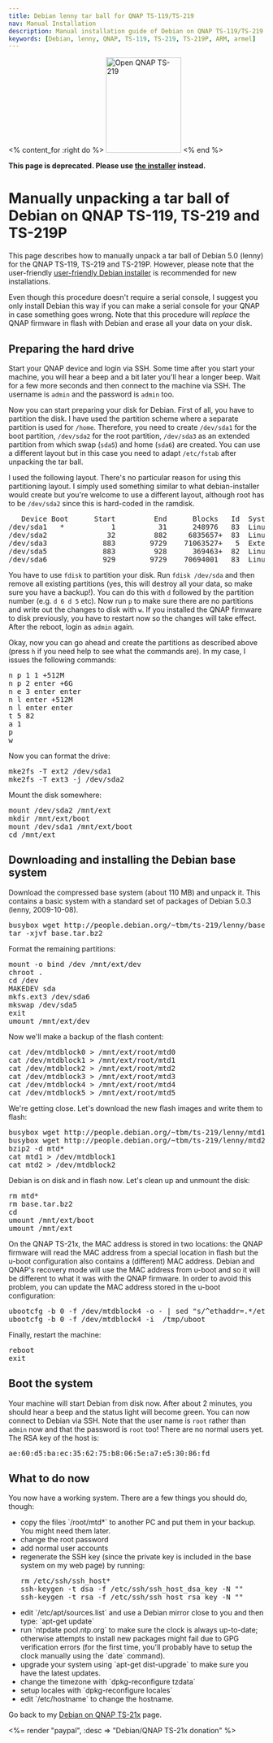 ```yaml
---
title: Debian lenny tar ball for QNAP TS-119/TS-219
nav: Manual Installation
description: Manual installation guide of Debian on QNAP TS-119/TS-219
keywords: [Debian, lenny, QNAP, TS-119, TS-219, TS-219P, ARM, armel]
---
```


<% content_for :right do %>
<img src = "../images/r_ts219p.jpg" class="border" alt="Open QNAP TS-219" width="148" height="188" />
<% end %>

<p><b>This page is deprecated.  Please use <a href = "../install/">the
installer</a> instead.</b></p>

<h1>Manually unpacking a tar ball of Debian on QNAP TS-119, TS-219 and TS-219P</h1>

This page describes how to manually unpack a tar ball of Debian 5.0 (lenny)
for the QNAP TS-119, TS-219 and TS-219P.  However, please note that the
user-friendly <a href = "../install/">user-friendly Debian installer</a> is
recommended for new installations.

Even though this procedure doesn't require a serial console, I suggest you
only install Debian this way if you can make a serial console for your QNAP
in case something goes wrong.  Note that this procedure will
<em>replace</em> the QNAP firmware in flash with Debian and erase all your
data on your disk.

<h2>Preparing the hard drive</h2>

Start your QNAP device and login via SSH.  Some time after you start your
machine, you will hear a beep and a bit later you'll hear a longer beep.
Wait for a few more seconds and then connect to the machine via SSH.  The
username is `admin` and the password is `admin` too.

Now you can start preparing your disk for Debian.  First of all, you have
to partition the disk.  I have used the partition scheme where a separate
partition is used for `/home`.  Therefore, you need to create `/dev/sda1`
for the boot partition, `/dev/sda2` for the root partition, `/dev/sda3` as
an extended partition from which swap (`sda5`) and home (`sda6`) are
created.  You can use a different layout but in this case you need to adapt
`/etc/fstab` after unpacking the tar ball.

I used the following layout.  There's no particular reason for using this
partitioning layout.  I simply used something similar to what
debian-installer would create but you're welcome to use a different layout,
although root has to be `/dev/sda2` since this is hard-coded in the
ramdisk.

<div class="code">
<pre>
   Device Boot      Start         End      Blocks   Id  System
/dev/sda1   *           1          31      248976   83  Linux
/dev/sda2              32         882     6835657+  83  Linux
/dev/sda3             883        9729    71063527+   5  Extended
/dev/sda5             883         928      369463+  82  Linux swap
/dev/sda6             929        9729    70694001   83  Linux
</pre>
</div>

You have to use `fdisk` to partition your disk.  Run `fdisk /dev/sda` and
then remove all existing partitions (yes, this will destroy all your data,
so make sure you have a backup!).  You can do this with `d` followed by the
partition number (e.g. `d 6 d 5` etc).  Now run `p` to make sure there are
no partitions and write out the changes to disk with `w`.  If you installed
the QNAP firmware to disk previously, you have to restart now so the
changes will take effect.  After the reboot, login as `admin` again.

Okay, now you can go ahead and create the partitions as described above
(press `h` if you need help to see what the commands are).  In my case, I
issues the following commands:

<div class="code">
<pre>
n p 1 1 +512M
n p 2 enter +6G
n e 3 enter enter
n l enter +512M
n l enter enter
t 5 82
a 1
p
w
</pre>
</div>

Now you can format the drive:

<div class="code">
<pre>
mke2fs -T ext2 /dev/sda1
mke2fs -T ext3 -j /dev/sda2
</pre>
</div>

Mount the disk somewhere:

<div class="code">
<pre>
mount /dev/sda2 /mnt/ext
mkdir /mnt/ext/boot
mount /dev/sda1 /mnt/ext/boot
cd /mnt/ext
</pre>
</div>

<h2>Downloading and installing the Debian base system</h2>

Download the compressed base system (about 110 MB) and unpack it.  This
contains a basic system with a standard set of packages of Debian 5.0.3
(lenny, 2009-10-08).

<div class="code">
<pre>
busybox wget http://people.debian.org/~tbm/ts-219/lenny/base.tar.bz2
tar -xjvf base.tar.bz2
</pre>
</div>

Format the remaining partitions:

<div class="code">
<pre>
mount -o bind /dev /mnt/ext/dev
chroot .
cd /dev
MAKEDEV sda
mkfs.ext3 /dev/sda6
mkswap /dev/sda5
exit
umount /mnt/ext/dev
</pre>
</div>

Now we'll make a backup of the flash content:

<div class="code">
<pre>
cat /dev/mtdblock0 &gt; /mnt/ext/root/mtd0
cat /dev/mtdblock1 &gt; /mnt/ext/root/mtd1
cat /dev/mtdblock2 &gt; /mnt/ext/root/mtd2
cat /dev/mtdblock3 &gt; /mnt/ext/root/mtd3
cat /dev/mtdblock4 &gt; /mnt/ext/root/mtd4
cat /dev/mtdblock5 &gt; /mnt/ext/root/mtd5
</pre>
</div>

We're getting close.  Let's download the new flash images and write them
to flash:

<div class="code">
<pre>
busybox wget http://people.debian.org/~tbm/ts-219/lenny/mtd1.bz2
busybox wget http://people.debian.org/~tbm/ts-219/lenny/mtd2.bz2
bzip2 -d mtd*
cat mtd1 &gt; /dev/mtdblock1
cat mtd2 &gt; /dev/mtdblock2
</pre>
</div>

Debian is on disk and in flash now.  Let's clean up and unmount the disk:

<div class="code">
<pre>
rm mtd*
rm base.tar.bz2
cd
umount /mnt/ext/boot
umount /mnt/ext
</pre>
</div>

On the QNAP TS-21x, the MAC address is stored in two locations: the QNAP
firmware will read the MAC address from a special location in flash but the
u-boot configuration also contains a (different) MAC address.  Debian and
QNAP's recovery mode will use the MAC address from u-boot and so it will be
different to what it was with the QNAP firmware.  In order to avoid this
problem, you can update the MAC address stored in the u-boot configuration:

<div class="code">
<pre>
ubootcfg -b 0 -f /dev/mtdblock4 -o - | sed "s/^ethaddr=.*/ethaddr=`get_mac`/" &gt; /tmp/uboot
ubootcfg -b 0 -f /dev/mtdblock4 -i  /tmp/uboot
</pre>
</div>

Finally, restart the machine:

<div class="code">
<pre>
reboot
exit
</pre>
</div>

<h2>Boot the system</h2>

Your machine will start Debian from disk now.  After about 2 minutes, you
should hear a beep and the status light will become green.  You can now
connect to Debian via SSH.  Note that the user name is `root` rather than
`admin` now and that the password is `root` too!  There are no normal users
yet.  The RSA key of the host is:

<div class="code">
<pre>
ae:60:d5:ba:ec:35:62:75:b8:06:5e:a7:e5:30:86:fd
</pre>
</div>

<h2>What to do now</h2>

You now have a working system.  There are a few things you should do,
though:

<ul>

<li>copy the files `/root/mtd*` to another PC and put them in your backup.
You might need them later.</li>

<li>change the root password</li>

<li>add normal user accounts</li>

<li>regenerate the SSH key (since the private key is included in the base
system on my web page) by running:

<div class="code">
<pre>
rm /etc/ssh/ssh_host*
ssh-keygen -t dsa -f /etc/ssh/ssh_host_dsa_key -N ""
ssh-keygen -t rsa -f /etc/ssh/ssh_host_rsa_key -N ""
</pre>
</div>

</li>

<li>edit `/etc/apt/sources.list` and use a Debian mirror close to you and
then type: `apt-get update`</li>

<li>run `ntpdate pool.ntp.org` to make sure the clock is always up-to-date;
otherwise attempts to install new packages might fail due to GPG
verification errors (for the first time, you'll probably have to setup the
clock manually using the `date` command).</li>

<li>upgrade your system using `apt-get dist-upgrade` to make sure you have
the latest updates.</li>

<li>change the timezone with `dpkg-reconfigure tzdata`</li>

<li>setup locales with `dpkg-reconfigure locales`</li>

<li>edit `/etc/hostname` to change the hostname.</li>

</ul>

Go back to my <a href = "..">Debian on QNAP TS-21x</a> page.

<%= render "paypal", :desc => "Debian/QNAP TS-21x donation" %>

